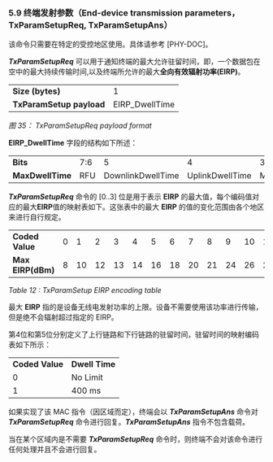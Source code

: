 ### 5.9 终端发射参数（End-device transmission parameters，TxParamSetupReq, TxParamSetupAns）

该命令只需要在特定的受控地区使用。具体请参考 [PHY-DOC]。

***TxParamSetupReq*** 可以用于通知终端的最大允许驻留时间，即，一个数据包在空中的最大持续传输时间,以及终端所允许的最大**全向有效辐射功率(EIRP)**。

<table class="lora-table">
   <tr>
      <td><b>Size (bytes)</b></td>   
      <td>1</td>   
   </tr>
   <tr>
      <td><b>TxParamSetup payload</b></td>
      <td>EIRP_DwellTime</td>
   </tr>
</table>     

*图 35： TxParamSetupReq payload format*

**EIRP_DwellTime** 字段的结构如下所述：

<table class="lora-table">
   <tr>
      <td><b>Bits</b></td>   
      <td>7:6</td>   
      <td>5</td>   
      <td>4</td>  
      <td>3:0</td>  
   </tr>
   <tr>
      <td><b>MaxDwellTime</b></td>
      <td>RFU</td>
      <td>DownlinkDwellTime</td>   
      <td>UplinkDwellTime</td>  
      <td>MaxEIRP</td>  
   </tr>
</table>

***TxParamSetupReq*** 命令的 [0..3] 位是用于表示 **EIRP** 的最大值，每个编码值对应的最大**EIRP**值的映射表如下。这张表中的最大 **EIRP** 的值的变化范围由各个地区来进行自行规定。

<table class="lora-table">
   <tr>
      <td><b>Coded Value</b></td>   
      <td>0</td>   
      <td>1</td>   
      <td>2</td>  
      <td>3</td>  
      <td>4</td>  
      <td>5</td>  
      <td>6</td>  
      <td>7</td>  
      <td>8</td>  
      <td>9</td>  
      <td>10</td>  
      <td>11</td>  
      <td>12</td>  
      <td>13</td>  
      <td>14</td>  
      <td>15</td>  
   </tr>
   <tr>
      <td><b>Max EIRP(dBm)</b></td>   
      <td>8</td>   
      <td>10</td>   
      <td>12</td>  
      <td>13</td>  
      <td>14</td>  
      <td>16</td>  
      <td>18</td>  
      <td>20</td>  
      <td>21</td>  
      <td>24</td>  
      <td>26</td>  
      <td>27</td>  
      <td>29</td>  
      <td>30</td>  
      <td>33</td>  
      <td>36</td>  
   </tr>
</table>

*Table 12 : TxParamSetup EIRP encoding table*

最大 **EIRP** 指的是设备无线电发射功率的上限。设备不需要使用该功率进行传输，但是绝不会辐射超过指定的 EIRP。

第4位和第5位分别定义了上行链路和下行链路的驻留时间，驻留时间的映射编码表如下所示：

<table class="lora-table">
   <tr>
      <td><b>Coded Value</b></td>   
      <td><b>Dwell Time</b></td>   
   </tr>
   <tr>
      <td>0</td>
      <td>No Limit</td>
   </tr>
   <tr>
      <td>1</td>
      <td>400 ms</td>
   </tr>
</table>  

如果实现了该 MAC 指令（因区域而定），终端会以 ***TxParamSetupAns*** 命令对***TxParamSetupReq*** 命令进行回复。***TxParamSetupAns*** 指令不包含载荷。

当在某个区域内是不需要 ***TxParamSetupReq*** 命令时，则终端不会对该命令进行任何处理并且不会进行回复。

